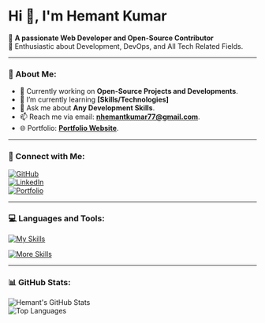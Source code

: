 # Hi 👋, I'm Hemant Kumar

🚀 **A passionate Web Developer and Open-Source Contributor**  
🌱 Enthusiastic about Development, DevOps, and All Tech Related Fields.

---

### 🌟 About Me:
- 🔭 Currently working on **Open-Source Projects and Developments**.
-  🌱 I’m currently learning **[Skills/Technologies]**
- 💬 Ask me about **Any Development Skills**.
- 📫 Reach me via email: **[nhemantkumar77@gmail.com](mailto:nhemantkumar77@gmail.com)**.
- 🌐 Portfolio: **[Portfolio Website](https://magenta-ganache-d0ef58.netlify.app/)**.

---

### 🔗 Connect with Me:
[![GitHub](https://img.shields.io/badge/GitHub-black?style=for-the-badge&logo=github)](https://github.com/Hemant77777777)  
[![LinkedIn](https://img.shields.io/badge/LinkedIn-blue?style=for-the-badge&logo=linkedin)](https://www.linkedin.com/in/n-hemant-kumar-741384289/)  
[![Portfolio](https://img.shields.io/badge/Portfolio-red?style=for-the-badge&logo=web)](https://magenta-ganache-d0ef58.netlify.app/)

---

### 💻 Languages and Tools:
[![My Skills](https://skillicons.dev/icons?i=python,cpp,js,ts,html,css,react,nextjs,tailwind,redux,nodejs,express,firebase,mongodb,mysql)](https://skillicons.dev)

[![More Skills](https://skillicons.dev/icons?i=postman,git,github,gitlab,aws,azure,linux,jenkins,figma,selenium,opencv,docker)](https://skillicons.dev)


---

### 📊 GitHub Stats:
![Hemant's GitHub Stats](https://github-readme-stats.vercel.app/api?username=Hemant77777777&show_icons=true&theme=radical)  
![Top Languages](https://github-readme-stats.vercel.app/api/top-langs/?username=Hemant77777777&layout=compact&theme=radical)
